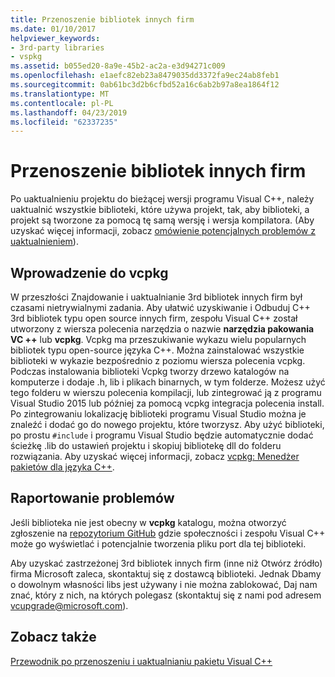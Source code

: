 ```yaml
---
title: Przenoszenie bibliotek innych firm
ms.date: 01/10/2017
helpviewer_keywords:
- 3rd-party libraries
- vspkg
ms.assetid: b055ed20-8a9e-45b2-ac2a-e3d94271c009
ms.openlocfilehash: e1aefc82eb23a8479035dd3372fa9ec24ab8feb1
ms.sourcegitcommit: 0ab61bc3d2b6cfbd52a16c6ab2b97a8ea1864f12
ms.translationtype: MT
ms.contentlocale: pl-PL
ms.lasthandoff: 04/23/2019
ms.locfileid: "62337235"
---
```

# <a name="porting-third-party-libraries"></a>Przenoszenie bibliotek innych firm

Po uaktualnieniu projektu do bieżącej wersji programu Visual C++, należy uaktualnić wszystkie biblioteki, które używa projekt, tak, aby biblioteki, a projekt są tworzone za pomocą tę samą wersję i wersja kompilatora. (Aby uzyskać więcej informacji, zobacz [omówienie potencjalnych problemów z uaktualnieniem](overview-of-potential-upgrade-issues-visual-cpp.md)).

## <a name="introducing-vcpkg"></a>Wprowadzenie do vcpkg

W przeszłości Znajdowanie i uaktualnianie 3rd bibliotek innych firm był czasami nietrywialnymi zadania. Aby ułatwić uzyskiwanie i Odbuduj C++ 3rd bibliotek typu open source innych firm, zespołu Visual C++ został utworzony z wiersza polecenia narzędzia o nazwie **narzędzia pakowania VC ++** lub **vcpkg**. Vcpkg ma przeszukiwanie wykazu wielu popularnych bibliotek typu open-source języka C++. Można zainstalować wszystkie biblioteki w wykazie bezpośrednio z poziomu wiersza polecenia vcpkg. Podczas instalowania biblioteki Vcpkg tworzy drzewo katalogów na komputerze i dodaje .h, lib i plikach binarnych, w tym folderze. Możesz użyć tego folderu w wierszu polecenia kompilacji, lub zintegrować ją z programu Visual Studio 2015 lub później za pomocą vcpkg integracja polecenia install. Po zintegrowaniu lokalizację biblioteki programu Visual Studio można je znaleźć i dodać go do nowego projektu, które tworzysz. Aby użyć biblioteki, po prostu `#include` i programu Visual Studio będzie automatycznie dodać ścieżkę .lib do ustawień projektu i skopiuj bibliotekę dll do folderu rozwiązania. Aby uzyskać więcej informacji, zobacz [vcpkg: Menedżer pakietów dla języka C++](../build/vcpkg.md).

## <a name="reporting-issues"></a>Raportowanie problemów

Jeśli biblioteka nie jest obecny w **vcpkg** katalogu, można otworzyć zgłoszenie na [repozytorium GitHub](https://github.com/Microsoft/vcpkg/issues) gdzie społeczności i zespołu Visual C++ może go wyświetlać i potencjalnie tworzenia pliku port dla tej biblioteki.

Aby uzyskać zastrzeżonej 3rd bibliotek innych firm (inne niż Otwórz źródło) firma Microsoft zaleca, skontaktuj się z dostawcą biblioteki. Jednak Dbamy o dowolnym własności libs jest używany i nie można zablokować, Daj nam znać, który z nich, na których polegasz (skontaktuj się z nami pod adresem vcupgrade@microsoft.com).

## <a name="see-also"></a>Zobacz także

[Przewodnik po przenoszeniu i uaktualnianiu pakietu Visual C++](visual-cpp-porting-and-upgrading-guide.md)
